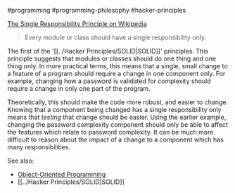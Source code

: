 #programming #programming-philosophy #hacker-principles


[The Single Responsibility Principle on Wikipedia](https://en.wikipedia.org/wiki/Single_responsibility_principle)

> Every module or class should have a single responsibility only.

The first of the '[[../Hacker Principles/SOLID|SOLID]]' principles. This principle suggests that modules or classes should do one thing and one thing only. In more practical terms, this means that a single, small change to a feature of a program should require a change in one component only. For example, changing how a password is validated for complexity should require a change in only one part of the program.

Theoretically, this should make the code more robust, and easier to change. Knowing that a component being changed has a single responsibility only means that _testing_ that change should be easier. Using the earlier example, changing the password complexity component should only be able to affect the features which relate to password complexity. It can be much more difficult to reason about the impact of a change to a component which has many responsibilities.

See also:

- [Object-Oriented Programming](https://github.com/dwmkerr/hacker-laws/tree/main?tab=readme-ov-file#todo)
- [[../Hacker Principles/SOLID|SOLID]]